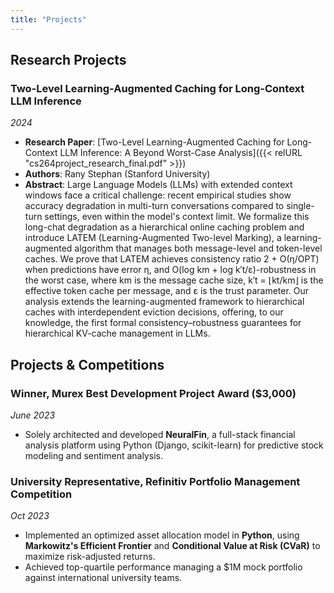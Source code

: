 ```yaml
---
title: "Projects"
---
```


## Research Projects

### Two-Level Learning-Augmented Caching for Long-Context LLM Inference
*2024*

- **Research Paper**: [Two-Level Learning-Augmented Caching for Long-Context LLM Inference: A Beyond Worst-Case Analysis]({{< relURL "cs264project_research_final.pdf" >}})
- **Authors**: Rany Stephan (Stanford University)
- **Abstract**: Large Language Models (LLMs) with extended context windows face a critical challenge: recent empirical studies show accuracy degradation in multi-turn conversations compared to single-turn settings, even within the model's context limit. We formalize this long-chat degradation as a hierarchical online caching problem and introduce LATEM (Learning-Augmented Two-level Marking), a learning-augmented algorithm that manages both message-level and token-level caches. We prove that LATEM achieves consistency ratio 2 + O(η/OPT) when predictions have error η, and O(log km + log k′t/ε)-robustness in the worst case, where km is the message cache size, k′t = ⌊kt/km⌋ is the effective token cache per message, and ε is the trust parameter. Our analysis extends the learning-augmented framework to hierarchical caches with interdependent eviction decisions, offering, to our knowledge, the first formal consistency–robustness guarantees for hierarchical KV-cache management in LLMs.

## Projects & Competitions

### Winner, Murex Best Development Project Award ($3,000)
*June 2023*

- Solely architected and developed **NeuralFin**, a full-stack financial analysis platform using Python (Django, scikit-learn) for predictive stock modeling and sentiment analysis.

### University Representative, Refinitiv Portfolio Management Competition
*Oct 2023*

- Implemented an optimized asset allocation model in **Python**, using **Markowitz's Efficient Frontier** and **Conditional Value at Risk (CVaR)** to maximize risk-adjusted returns.
- Achieved top-quartile performance managing a $1M mock portfolio against international university teams.
